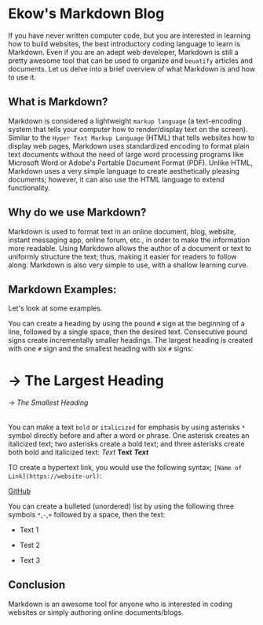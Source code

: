 # Ekow's Markdown Blog

If you have never written computer code, but you are interested in learning how to build websites, the best introductory coding language to learn is Markdown.
Even if you are an adept web developer, Markdown is still a pretty awesome tool that can be used to organize and `beuatify` articles and documents.
Let us delve into a brief overview of what Markdown is and how to use it.

## What is Markdown?

Markdown is considered a lightweight `markup language` (a text-encoding system that tells your computer how to render/display text on the screen).
Similar to the `Hyper Text Markup Language` (HTML) that tells websites how to display web pages, Markdown uses standardized encoding to format plain text 
documents without the need of large word processing programs like Microsoft Word or Adobe's Portable Document Format (PDF). Unlike HTML, Markdown uses a
very simple language to create aesthetically pleasing documents; however, it can also use the HTML language to extend functionality.

## Why do we use Markdown?

Markdown is used to format text in an online document, blog, website, instant messaging app, online forum, etc., in order to make the information more readable.
Using Markdown allows the author of a document or text to uniformly structure the text; thus, making it easier for readers to follow along. Markdown is also very
simple to use, with a shallow learning curve.

## Markdown Examples:
Let's look at some examples. 

You can create a heading by using the pound `#` sign at the beginning of a line, followed by a single space, then the desired text. Consecutive pound signs 
create incrementally smaller headings. The largest heading is created with one `#` sign and the smallest heading with six `#` signs:
# -> The Largest Heading
###### -> The Smallest Heading


You can make a text `bold` or `italicized` for emphasis by using asterisks `*` symbol directly before and after a word or phrase.
One asterisk creates an italicized text; two asterisks create a bold text; and three asterisks create both bold and italicized text:
*Text*
**Text**
***Text***


TO create a hypertext link, you would use the following syntax; `[Name of Link](https://website-url)`:

[GitHub](https://github.com)


You can create a bulleted (unordered) list by using the following three symbols `*`,`-`,`+` followed by a space, then the text:
* Text 1

- Test 2

+ Text 3


## Conclusion

Markdown is an awesome tool for anyone who is interested in coding websites or simply authoring online documents/blogs.
